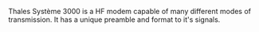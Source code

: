 Thales Système 3000 is a HF modem capable of many different modes of transmission. It has a unique preamble and format to it's signals.